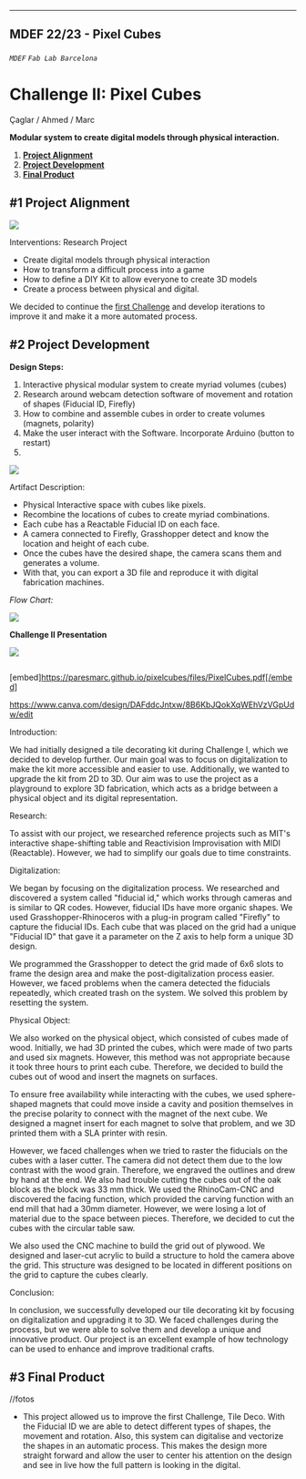 
---
MDEF 22/23 - Pixel Cubes
---

###### `MDEF` `Fab Lab Barcelona`


Challenge II: Pixel Cubes
==========================================
Çaglar / Ahmed / Marc

**Modular system to create digital models through physical interaction.**

1. [**Project Alignment**](#1-Project-alignment)
2. [**Project Development**](#2-Project-development)
3. [**Final Product**](#3-Final-product)

## #1 Project Alignment

![](images/areas.jpg)

Interventions: Research Project

- Create digital models through physical interaction
- How to transform a difficult process into a game
- How to define a DIY Kit to allow everyone to create 3D models
- Create a process between physical and digital.

We decided to continue the [first Challenge](https://github.com/paresmarc/tiledeco) and develop iterations to improve it and make it a more automated process.

## #2 Project Development

**Design Steps:**
1. Interactive physical modular system to create myriad volumes (cubes)
2. Research around webcam detection software of movement and rotation of shapes (Fiducial ID, Firefly)
3. How to combine and assemble cubes in order to create volumes (magnets, polarity)
4. Make the user interact with the Software. Incorporate Arduino (button to restart)
5.

![](images/system.jpg)

Artifact Description:

- Physical Interactive space with cubes like pixels.
- Recombine the locations of cubes to create myriad combinations.
- Each cube has a Reactable Fiducial ID on each face.
- A camera connected to Firefly, Grasshopper detect and know the location and height of each cube.
- Once the cubes have the desired shape, the camera scans them and generates a volume.
- With that, you can export a 3D file and reproduce it with digital fabrication machines.

*Flow Chart:*

![](images/flowchart.jpg)

**Challenge II Presentation**

![](images/pixelcubes.png)


<a href="/files/PixelCubes.pdf" class="image fit"><img src="images/pixelcubes.png" alt=""></a>

[embed]https://paresmarc.github.io/pixelcubes/files/PixelCubes.pdf[/embed]

https://www.canva.com/design/DAFddcJntxw/8B6KbJQokXqWEhVzVGpUdw/edit

Introduction:

We had initially designed a tile decorating kit during Challenge I, which we decided to develop further. Our main goal was to focus on digitalization to make the kit more accessible and easier to use. Additionally, we wanted to upgrade the kit from 2D to 3D. Our aim was to use the project as a playground to explore 3D fabrication, which acts as a bridge between a physical object and its digital representation.

Research:

To assist with our project, we researched reference projects such as MIT's interactive shape-shifting table and Reactivision Improvisation with MIDI (Reactable). However, we had to simplify our goals due to time constraints.

Digitalization:

We began by focusing on the digitalization process. We researched and discovered a system called "fiducial id," which works through cameras and is similar to QR codes. However, fiducial IDs have more organic shapes. We used Grasshopper-Rhinoceros with a plug-in program called "Firefly" to capture the fiducial IDs. Each cube that was placed on the grid had a unique "Fiducial ID" that gave it a parameter on the Z axis to help form a unique 3D design.

We programmed the Grasshopper to detect the grid made of 6x6 slots to frame the design area and make the post-digitalization process easier. However, we faced problems when the camera detected the fiducials repeatedly, which created trash on the system. We solved this problem by resetting the system.

Physical Object:

We also worked on the physical object, which consisted of cubes made of wood. Initially, we had 3D printed the cubes, which were made of two parts and used six magnets. However, this method was not appropriate because it took three hours to print each cube. Therefore, we decided to build the cubes out of wood and insert the magnets on surfaces.

To ensure free availability while interacting with the cubes, we used sphere-shaped magnets that could move inside a cavity and position themselves in the precise polarity to connect with the magnet of the next cube. We designed a magnet insert for each magnet to solve that problem, and we 3D printed them with a SLA printer with resin.

However, we faced challenges when we tried to raster the fiducials on the cubes with a laser cutter. The camera did not detect them due to the low contrast with the wood grain. Therefore, we engraved the outlines and drew by hand at the end. We also had trouble cutting the cubes out of the oak block as the block was 33 mm thick. We used the RhinoCam-CNC and discovered the facing function, which provided the carving function with an end mill that had a 30mm diameter. However, we were losing a lot of material due to the space between pieces. Therefore, we decided to cut the cubes with the circular table saw.

We also used the CNC machine to build the grid out of plywood. We designed and laser-cut acrylic to build a structure to hold the camera above the grid. This structure was designed to be located in different positions on the grid to capture the cubes clearly.

Conclusion:

In conclusion, we successfully developed our tile decorating kit by focusing on digitalization and upgrading it to 3D. We faced challenges during the process, but we were able to solve them and develop a unique and innovative product. Our project is an excellent example of how technology can be used to enhance and improve traditional crafts.


## #3 Final Product

//fotos

* This project allowed us to improve the first Challenge, Tile Deco. With the Fiducial ID we are able to detect different types of shapes, the movement and rotation. Also, this system can digitalise and vectorize the shapes in an automatic process. This makes the design more straight forward and allow the user to center his attention on the design and see in live how the full pattern is looking in the digital.
